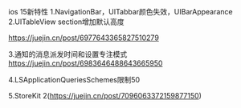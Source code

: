 ios 15新特性
1.NavigationBar，UITabbar颜色失效，UIBarAppearance
2.UITableView section增加默认高度

https://juejin.cn/post/6977643365827510279

3.通知的消息派发时间和设置专注模式
https://juejin.cn/post/6983646488643665950

4.LSApplicationQueriesSchemes限制50

5.StoreKit 2(https://juejin.cn/post/7096063372159877150)